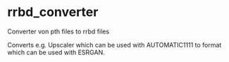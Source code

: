 # rrbd_converter
Converter von pth files to rrbd files

Converts e.g. Upscaler which can be used with AUTOMATIC1111 to format which can be used with ESRGAN. 
